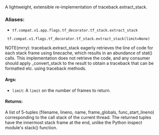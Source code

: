 
A lightweight, extensible re-implementation of traceback.extract_stack.
### Aliases:
- `tf.compat.v1.app.flags.tf_decorator.tf_stack.extract_stack`

```
 tf.compat.v1.flags.tf_decorator.tf_stack.extract_stack(limit=None)
```

NOTE(mrry): traceback.extract_stack eagerly retrieves the line of code for each stack frame using linecache, which results in an abundance of stat() calls. This implementation does not retrieve the code, and any consumer should apply _convert_stack to the result to obtain a traceback that can be formatted etc. using traceback methods.
#### Args:
- `limit`: A `limit` on the number of frames to return.
#### Returns:

A list of 5-tuples (filename, lineno, name, frame_globals, func_start_lineno) corresponding to the call stack of the current thread. The returned tuples have the innermost stack frame at the end, unlike the Python inspect module's stack() function.
